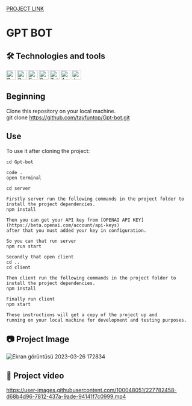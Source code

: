 [PROJECT LINK](https://www.tayfuntp.com)

# GPT BOT

## 🛠  Technologies and tools

<p>
<img src="https://img.shields.io/badge/React-282C34?logo=react&logoColor=61DAFB" alt="React logo" title="React" height="25" />
<img src="https://img.shields.io/badge/OpenAI-282C34?logo=OpenAI&logoColor=7f00ff" alt="React logo" title="React" height="25" />
<img src="https://img.shields.io/badge/Express.js-282C34?logo=express&logoColor=green" alt="Express logo" title="Express.js" height="25" />
<img src="https://img.shields.io/badge/Socket.IO-282C34?logo=Socket.IO&logoColor=d8d8d8" alt="Socket.io logo" title="Socket.io" height="25" />
<img src="https://img.shields.io/badge/Tailwind-282C34?logo=tailwind%20css&logoColor=38B2AC" alt="Tailwind logo" title="Tailwind" height="25" />
<img src="https://img.shields.io/badge/Ant%20Design-282C34?logo=ant-design&logoColor=07a5f9" alt="Antd logo" title="Antd" height="25" />
<img src="https://img.shields.io/badge/JavaScript-282C34?logo=javascript&logoColor=F7DF1E" alt="JavaScript logo" title="JavaScript" height="25" />

</p>

## Beginning

Clone this repository on your local machine.
<br>
git clone https://github.com/tayfuntop/Gpt-bot.git

## Use

To use it after cloning the project:
```
cd Gpt-bot

code .
open terminal

cd server

Firstly server run the following commands in the project folder to install the project dependencies.
npm install

Then you can get your API key from [OPENAI API KEY](https://beta.openai.com/account/api-keys)
after that you must added your key in configuration.

So you can that run server
npm run start

Secondly that open client
cd .. 
cd client

Then client run the following commands in the project folder to install the project dependencies.
npm install

Finally run client
npm start

These instructions will get a copy of the project up and 
running on your local machine for development and testing purposes.
```

## 📷 Project Image

![Ekran görüntüsü 2023-03-26 172834](https://user-images.githubusercontent.com/100048051/227782568-f33e6604-1073-4e29-8ce8-e6229a726ec5.jpg)

## 🎥 Project video

https://user-images.githubusercontent.com/100048051/227782458-d68b4d96-7812-437a-9ade-94141f7c0999.mp4
